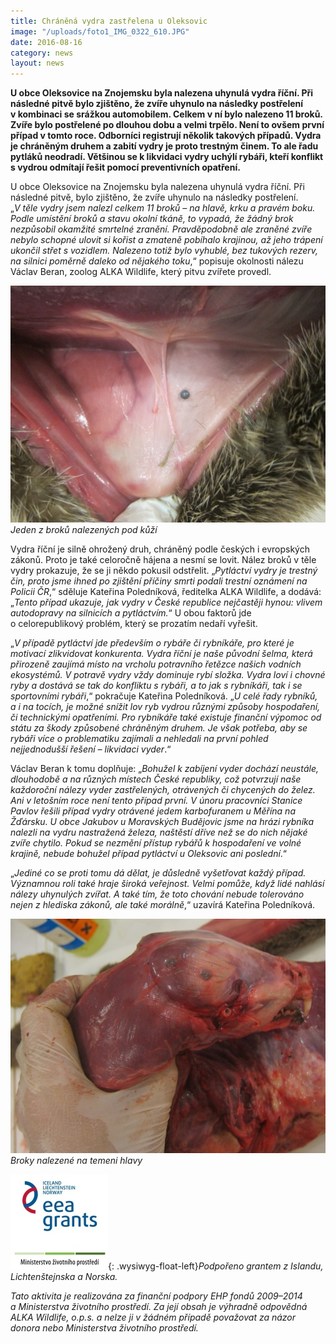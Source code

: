 ```yaml
---
title: Chráněná vydra zastřelena u Oleksovic
image: "/uploads/foto1_IMG_0322_610.JPG"
date: 2016-08-16
category: news
layout: news
---
```

**U obce Oleksovice na Znojemsku byla nalezena uhynulá vydra
říční. Při následné pitvě bylo zjištěno, že zvíře uhynulo na následky
postřelení v kombinaci se srážkou automobilem. Celkem v ní bylo
nalezeno 11 broků. Zvíře bylo postřelené po dlouhou dobu a velmi
trpělo. Není to ovšem první případ v tomto roce. Odborníci registrují
několik takových případů. Vydra je chráněným druhem a zabití vydry je
proto trestným činem. To ale řadu pytláků neodradí. Většinou se
k likvidaci vydry uchýlí rybáři, kteří konflikt s vydrou odmítají
řešit pomocí preventivních opatření.**

U obce Oleksovice na Znojemsku byla nalezena uhynulá vydra říční. Při
následné pitvě, bylo zjištěno, že zvíře uhynulo na následky postřelení.
„*V těle vydry jsem nalezl celkem 11 broků – na hlavě, krku a pravém
boku. Podle umístění broků a stavu okolní tkáně, to vypadá, že žádný
brok nezpůsobil okamžité smrtelné zranění. Pravděpodobně ale zraněné
zvíře nebylo schopné ulovit si kořist a zmateně pobíhalo krajinou, až
jeho trápení ukončil střet s vozidlem. Nalezeno totiž bylo vyhublé, bez
tukových rezerv, na silnici poměrně daleko od nějakého toku*,“ popisuje
okolnosti nálezu Václav Beran, zoolog ALKA Wildlife, který pitvu zvířete
provedl.

![](/uploads/foto2_IMG_0327_610.JPG) *Jeden z broků nalezených pod kůží*

Vydra říční je silně ohrožený druh, chráněný podle českých
i evropských zákonů. Proto je také celoročně hájena a nesmí se
lovit. Nález broků v těle vydry prokazuje, že se ji někdo pokusil
odstřelit. „*Pytláctví vydry je trestný čin, proto jsme ihned po
zjištění příčiny smrti podali trestní oznámení na Policii ČR*,“
sděluje Kateřina Poledníková, ředitelka ALKA Wildlife, a dodává:
„*Tento případ ukazuje, jak vydry v České republice nejčastěji hynou:
vlivem autodopravy na silnicích a pytláctvím.*“ U obou faktorů jde
o celorepublikový problém, který se prozatím nedaří vyřešit.

„*V případě pytláctví jde především o rybáře či rybníkáře, pro které je
motivací zlikvidovat konkurenta. Vydra říční je naše původní šelma,
která přirozeně zaujímá místo na vrcholu potravního řetězce našich
vodních ekosystémů. V potravě vydry vždy dominuje rybí složka. Vydra
loví i chovné ryby a dostává se tak do konfliktu s rybáři, a to
jak s rybníkáři, tak i se sportovními rybáři*,“ pokračuje Kateřina
Poledníková. „*U celé řady rybníků, a i na tocích, je možné snížit lov
ryb vydrou různými způsoby hospodaření, či technickými opatřeními. Pro
rybníkáře také existuje finanční výpomoc od státu za škody způsobené
chráněným druhem. Je však potřeba, aby se rybáři více o problematiku
zajímali a nehledali na první pohled nejjednodušší řešení – likvidaci
vyder*.“

Václav Beran k tomu doplňuje: „*Bohužel k zabíjení vyder dochází
neustále, dlouhodobě a na různých místech České republiky, což potvrzují
naše každoroční nálezy vyder zastřelených, otrávených či chycených do
želez. Ani v letošním roce není tento případ první. V únoru pracovníci
Stanice Pavlov řešili případ vydry otrávené jedem karbofuranem u Měřína
na Žďársku. U obce Jakubov u Moravských Budějovic jsme na hrázi rybníka
nalezli na vydru nastražená železa, naštěstí dříve než se do nich nějaké
zvíře chytilo. Pokud se nezmění přístup rybářů k hospodaření ve volné
krajině, nebude bohužel případ pytláctví u Oleksovic ani poslední*.“

„*Jediné co se proti tomu dá dělat, je důsledně vyšetřovat každý
případ. Významnou roli také hraje široká veřejnost. Velmi pomůže, když
lidé nahlásí nálezy uhynulých zvířat. A také tím, že toto chování nebude
tolerováno nejen z hlediska zákonů, ale také morálně*,“ uzavírá Kateřina
Poledníková.

![](/uploads/foto3_IMG_0336_610.JPG) *Broky nalezené na temeni hlavy*

![](/uploads/loga_mgs_stojato_mm.jpg){: .wysiwyg-float-left}*Podpořeno
grantem z Islandu, Lichtenštejnska a Norska.*

*Tato aktivita je realizována za finanční podpory EHP fondů
2009–2014 a Ministerstva životního prostředí. Za její obsah je výhradně
odpovědná ALKA Wildlife, o.p.s. a nelze ji v žádném případě považovat za
názor donora nebo Ministerstva životního prostředí.*
